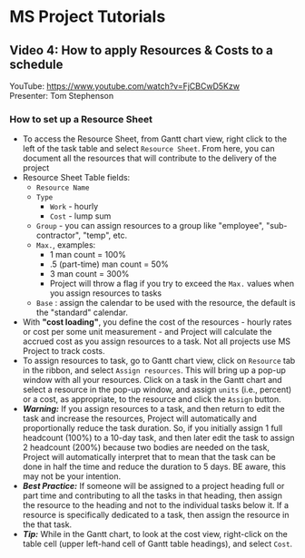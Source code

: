 # MS Project Tutorials
## Video 4: How to apply Resources & Costs to a schedule   
YouTube: <https://www.youtube.com/watch?v=FjCBCwD5Kzw>  
Presenter: Tom Stephenson
### How to set up a Resource Sheet
- To access the Resource Sheet, from Gantt chart view, right click to the left of the task table and select `Resource Sheet`. From here, you can document all the resources that will contribute to the delivery of the project
- Resource Sheet Table fields:
  - `Resource Name`
  - `Type`
    - `Work` - hourly
    - `Cost` - lump sum
  - `Group` - you can assign resources to a group like "employee", "sub-contractor", "temp", etc.
  - `Max.`, examples:
    - 1 man count = 100%
    - .5 (part-time) man count = 50%
    - 3 man count = 300%
    - Project will throw a flag if you try to exceed the `Max.` values when you assign resources to tasks
  - `Base` : assign the calendar to be used with the resource, the default is the "standard" calendar.
- With __"cost loading"__, you define the cost of the resources - hourly rates or cost per some unit measurement - and Project will calculate the accrued cost as you assign resources to a task. Not all projects use MS Project to track costs.  
- To assign resources to task, go to Gantt chart view, click on `Resource` tab in the ribbon, and select `Assign resources`. This will bring up a pop-up window with all your resources. Click on a task in the Gantt chart and select a resource in the pop-up window, and assign `units` (i.e., percent) or a cost, as appropriate, to the resource and click the `Assign` button.
- ___Warning:___ If you assign resources to a task, and then return to edit the task and increase the resources, Project will automatically and proportionally reduce the task duration. So, if you initially assign 1 full headcount (100%) to a 10-day task, and then later edit the task to assign 2 headcount (200%) because two bodies are needed on the task, Project will automatically interpret that to mean that the task can be done in half the time and reduce the duration to 5 days. BE aware, this may not be your intention.
- ___Best Practice:___ If someone will be assigned to a project heading full or part time and contributing to all the tasks in that heading, then assign the resource to the heading and not to the individual tasks below it. If a resource is specifically dedicated to a task, then assign the resource in the that task.
- ___Tip:___ While in the Gantt chart, to look at the cost view, right-click on the table cell (upper left-hand cell of Gantt table headings), and select `Cost`.
